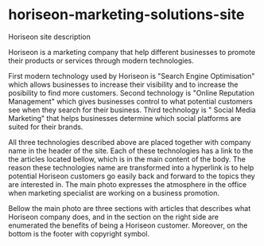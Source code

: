 # horiseon-marketing-solutions-site

Horiseon site description

Horiseon is a marketing company that help different businesses to promote their products or services through modern technologies.

First modern technology used by Horiseon is "Search Engine Optimisation" which allows businesses to increase their visibility and 
to increase the posibility to find more customers. Second technology is "Online Reputation Management" which gives businesses control 
to what potential customers see when they search for their business. Third technology is " Social Media Marketing" that helps businesses 
determine which social platforms are suited for their brands.

All three technologies described above are placed together with company name in the header of the site. Each of these technologies has 
a link to the the articles located bellow, which is in the main content of the body. The reason these technologies name are transformed into a hyperlink 
is to help potential Horiseon customers go easily back and forward to the topics they are interested in. The main photo expresses the atmosphere 
in the office when marketing specialist are working on a business promotion. 

Bellow the main photo are three sections with articles that describes what Horiseon company does, and in the section on the right side are enumerated 
the benefits of being a Horiseon customer. Moreover, on the bottom is the footer with copyright symbol.



